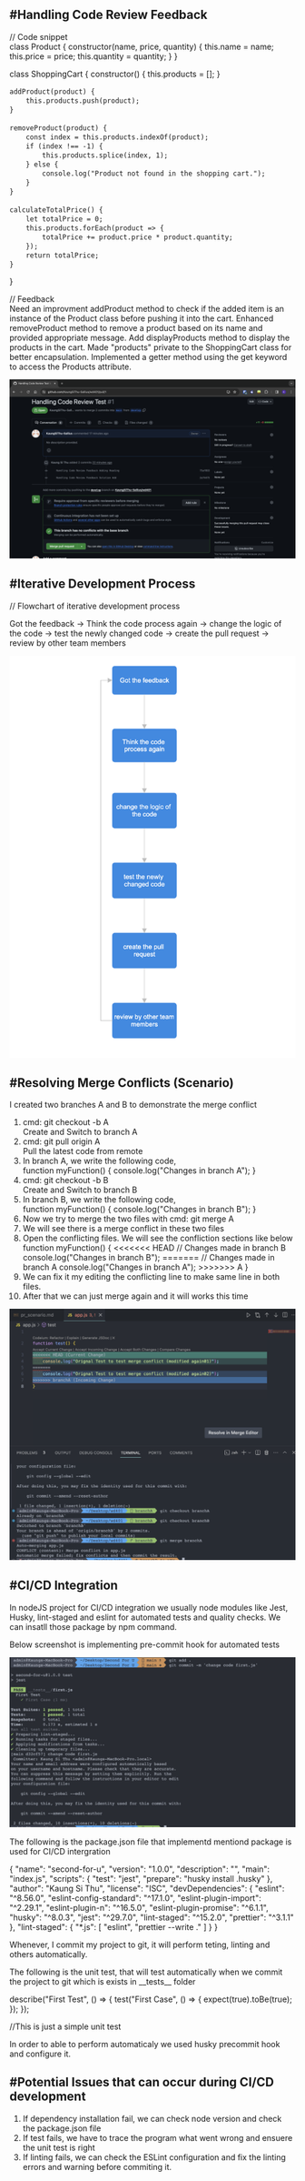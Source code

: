 <h2>#Handling Code Review Feedback</h2>

// Code snippet<br>
class Product {
constructor(name, price, quantity) {
this.name = name;
this.price = price;
this.quantity = quantity;
}
}

class ShoppingCart {
constructor() {
this.products = [];
}

    addProduct(product) {
        this.products.push(product);
    }

    removeProduct(product) {
        const index = this.products.indexOf(product);
        if (index !== -1) {
            this.products.splice(index, 1);
        } else {
            console.log("Product not found in the shopping cart.");
        }
    }

    calculateTotalPrice() {
        let totalPrice = 0;
        this.products.forEach(product => {
            totalPrice += product.price * product.quantity;
        });
        return totalPrice;
    }

}

// Feedback<br>
Need an improvment addProduct method to check if the added item is an instance of the Product class before pushing it into the cart. Enhanced removeProduct method to remove a product based on its name and provided appropriate message.
Add displayProducts method to display the products in the cart.
Made "products" private to the ShoppingCart class for better encapsulation. Implemented a getter method using the get keyword to access the Products attribute.

<img src="problem1.png">

<h2>#Iterative Development Process</h2>

// Flowchart of iterative development process<br>

Got the feedback -> Think the code process again -> change the logic of the code -> test the newly changed code -> create the pull request -> review by other team members

<img src="problem2.png">

<h2>#Resolving Merge Conflicts (Scenario)</h2>

<p>I created two branches A and B to demonstrate the merge conflict</p>
<ol>
    <li>cmd: git checkout -b A</br> Create and Switch to branch A</li>
    <li>cmd: git pull origin A</br> Pull the latest code from remote</li>
    <li>
        In branch A, we write the following code, <br>
        function myFunction() {
            console.log("Changes in branch A");
        }          
    </li>
    <li>cmd: git checkout -b B</br> Create and Switch to branch B</li>
    <li>
        In branch B, we write the following code, <br>
        function myFunction() {
            console.log("Changes in branch B");
        }          
    </li>
    <li>Now we try to merge the two files with cmd: git merge A</li>
    <li>We will see there is a merge conflict in these two files</li>
    <li>Open the conflicting files. We will see the confliction sections like below </br>
    function myFunction() {
            <<<<<<< HEAD
            // Changes made in branch B
            console.log("Changes in branch B");
            =======
            // Changes made in branch A
            console.log("Changes in branch A");
            >>>>>>> A
        }
    </li>
    <li>We can fix it my editing the conflicting line to make same line in both files.</li>
    <li>After that we can just merge again and it will works this time</li>
</ol>

<img src="problem3.png">

<h2>#CI/CD Integration</h2>

<p>In nodeJS project for CI/CD integration we usually node modules like Jest, Husky, lint-staged and eslint for automated tests and quality checks. We can insatll those package by npm command.</p>

<p>Below screenshot is implementing pre-commit hook for automated tests</p>

<img src="problem4.png">

<p>The following is the package.json file that implementd mentiond package is used for CI/CD intergration </p>

<p>
{
  "name": "second-for-u",
  "version": "1.0.0",
  "description": "",
  "main": "index.js",
  "scripts": {
    "test": "jest",
    "prepare": "husky install .husky"
  },
  "author": "Kaung Si Thu",
  "license": "ISC",
  "devDependencies": {
    "eslint": "^8.56.0",
    "eslint-config-standard": "^17.1.0",
    "eslint-plugin-import": "^2.29.1",
    "eslint-plugin-n": "^16.5.0",
    "eslint-plugin-promise": "^6.1.1",
    "husky": "^8.0.3",
    "jest": "^29.7.0",
    "lint-staged": "^15.2.0",
    "prettier": "^3.1.1"
  },
  "lint-staged": {
    "*.js": [
      "eslint",
      "prettier --write ."
    ]
  }
}
</p>

<p>Whenever, I commit my project to git, it will perform teting, linting and others automatically.</p>

<p>The following is the unit test, that will test automatically when we commit the project to git which is exists in __tests__ folder <p/>

<p>
describe("First Test", () => {
  test("First Case", () => {
    expect(true).toBe(true);
  });
});

//This is just a simple unit test

</p>

<p>In order to able to perform automaticaly we used husky precommit hook and configure it.</p>

<h2>#Potential Issues that can occur during CI/CD development</h2>
<ol>
    <li>If dependency installation fail, we can check node version and check the package.json file</li>
    <li>If test fails, we have to trace the program what went wrong and ensuere the unit test is right</li>
    <li>If linting fails, we can check the ESLint configuration and fix the linting errors and warning before commiting it.</li>
</ol>
